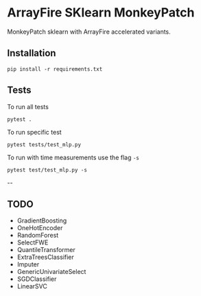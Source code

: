 # ArrayFire SKlearn MonkeyPatch

MonkeyPatch sklearn with ArrayFire accelerated variants.

## Installation

```console
pip install -r requirements.txt
```

## Tests

To run all tests

```console
pytest .
```

To run specific test

```console
pytest tests/test_mlp.py
```

To run with time measurements use the flag `-s`

```console
pytest test/test_mlp.py -s
```

--

## TODO

- GradientBoosting
- OneHotEncoder
- RandomForest
- SelectFWE
- QuantileTransformer
- ExtraTreesClassifier
- Imputer
- GenericUnivariateSelect
- SGDClassifier
- LinearSVC
